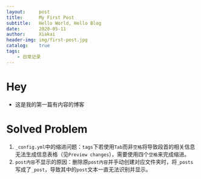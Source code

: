 ```yaml
---
layout:		post			
title:		My First Post		
subtitle:	Hello World, Hello Blog	
date:		2020-05-11		
author:		Xiakai
header-img:	img/first-post.jpg	
catalog:	true			
tags:					
    - 日常记录
---
```


# Hey 
- 这是我的第一篇有内容的博客
# Solved Problem
1. `_config.yml`中的缩进问题：`tags`下若使用`Tab`而非`空格`将导致段首的相关信息无法生成信息表格（见`Preview changes`），需要使用四个`空格`来完成缩进。
2. `post内容`不显示的原因：删除原`post内容`并手动创建对应文件夹时，将`_posts`写成了`_post`，导致其中的`post`文本一直无法识别并显示。


